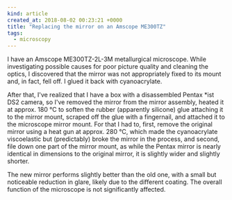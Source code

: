 ```yaml
---
kind: article
created_at: 2018-08-02 00:23:21 +0000
title: "Replacing the mirror on an Amscope ME300TZ"
tags:
  - microscopy
---
```


I have an Amscope ME300TZ-2L-3M metallurgical microscope. While investigating possible causes for poor picture quality and cleaning the optics, I discovered that the mirror was not appropriately fixed to its mount and, in fact, fell off. I glued it back with cyanoacrylate.

After that, I've realized that I have a box with a disassembled Pentax *ist DS2 camera, so I've removed the mirror from the mirror assembly, heated it at approx. 180 °C to soften the rubber (apparently silicone) glue attaching it to the mirror mount, scraped off the glue with a fingernail, and attached it to the microscope mirror mount. For that I had to, first, remove the original mirror using a heat gun at approx. 280 °C, which made the cyanoacrylate viscoelastic but (predictably) broke the mirror in the process, and second, file down one part of the mirror mount, as while the Pentax mirror is nearly identical in dimensions to the original mirror, it is slightly wider and slightly shorter.

The new mirror performs slightly better than the old one, with a small but noticeable reduction in glare, likely due to the different coating. The overall function of the microscope is not significantly affected.
